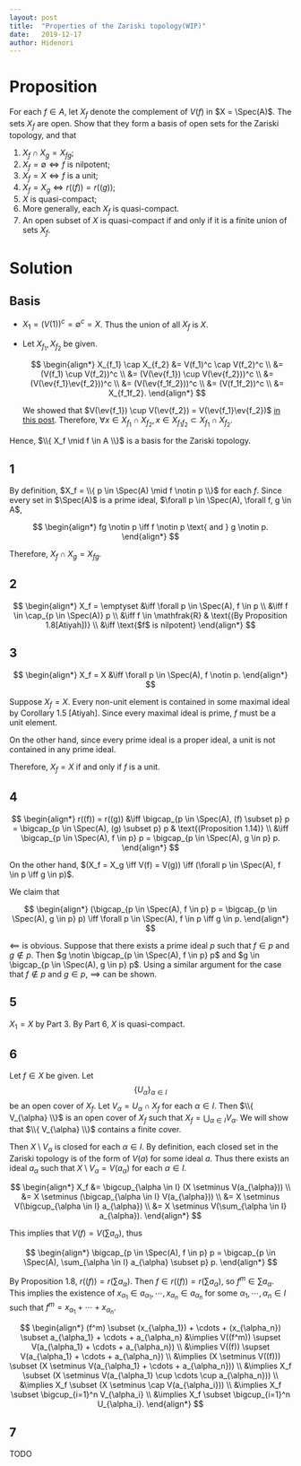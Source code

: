 ```yaml
---
layout: post
title:  "Properties of the Zariski topology(WIP)"
date:   2019-12-17
author: Hidenori
---
```


# Proposition
For each $f \in A$, let $X_f$ denote the complement of $V(f)$ in $X = \Spec(A)$.
The sets $X_f$ are open.
Show that they form a basis of open sets for the Zariski topology, and that

1. $X_f \cap X_g = X_{fg}$;
1. $X_f = \emptyset \iff f$ is nilpotent;
1. $X_f = X \iff f$ is a unit;
1. $X_f = X_g \iff r((f)) = r((g))$;
1. $X$ is quasi-compact;
1. More generally, each $X_f$ is quasi-compact.
1. An open subset of $X$ is quasi-compact if and only if it is a finite union of sets $X_f$.

# Solution

## Basis
* $X_1 = (V(1))^c = \emptyset^c = X$.
  Thus the union of all $X_f$ is $X$.
* Let $X_{f_1}, X_{f_2}$ be given.

  $$
  \begin{align*}
    X_{f_1} \cap X_{f_2}
      &= V(f_1)^c \cap V(f_2)^c \\
      &= (V(f_1) \cup V(f_2))^c \\
      &= (V(\ev{f_1}) \cup V(\ev{f_2}))^c \\
      &= (V(\ev{f_1}\ev{f_2}))^c \\
      &= (V(\ev{f_1f_2}))^c \\
      &= (V(f_1f_2))^c \\
      &= X_{f_1f_2}.
  \end{align*}
  $$

  We showed that $V(\ev{f_1}) \cup V(\ev{f_2}) = V(\ev{f_1}\ev{f_2})$ [in this post](/2019/11/27/zariski-topology-ex-1-15.html).
  Therefore, $\forall x \in X_{f_1} \cap X_{f_2}, x \in X_{f_1f_2} \subset X_{f_1} \cap X_{f_2}$.

Hence, $\\{ X_f \mid f \in A \\}$ is a basis for the Zariski topology.

## 1
By definition, $X_f = \\{ p \in \Spec(A) \mid f \notin p \\}$ for each $f$.
Since every set in $\Spec(A)$ is a prime ideal, $\forall p \in \Spec(A), \forall f, g \in A$,

$$
\begin{align*}
  fg \notin p \iff f \notin p \text{ and } g \notin p.
\end{align*}
$$

Therefore, $X_f \cap X_g = X_{fg}$.

## 2

$$
\begin{align*}
  X_f = \emptyset
    &\iff \forall p \in \Spec(A), f \in p \\
    &\iff f \in \cap_{p \in \Spec(A)} p \\
    &\iff f \in \mathfrak{R} & \text{(By Proposition 1.8[Atiyah])} \\
    &\iff \text{$f$ is nilpotent}
\end{align*}
$$

## 3
$$
\begin{align*}
  X_f = X
    &\iff \forall p \in \Spec(A), f \notin p.
\end{align*}
$$

Suppose $X_f = X$.
Every non-unit element is contained in some maximal ideal by Corollary 1.5 [Atiyah].
Since every maximal ideal is prime, $f$ must be a unit element.

On the other hand, since every prime ideal is a proper ideal, a unit is not contained in any prime ideal.

Therefore, $X_f = X$ if and only if $f$ is a unit.

## 4

$$
\begin{align*}
  r((f)) = r((g))
    &\iff \bigcap_{p \in \Spec(A), (f) \subset p} p = \bigcap_{p \in \Spec(A), (g) \subset p} p & \text{(Proposition 1.14)} \\
    &\iff \bigcap_{p \in \Spec(A), f \in p} p = \bigcap_{p \in \Spec(A), g \in p} p.
\end{align*}
$$

On the other hand, $(X_f = X_g \iff V(f) = V(g)) \iff (\forall p \in \Spec(A), f \in p \iff g \in p)$.

We claim that 

$$
\begin{align*}
  (\bigcap_{p \in \Spec(A), f \in p} p = \bigcap_{p \in \Spec(A), g \in p} p) \iff \forall p \in \Spec(A), f \in p \iff g \in p.
\end{align*}
$$

$\impliedby$ is obvious.
Suppose that there exists a prime ideal $p$ such that $f \in p$ and $g \notin p$.
Then $g \notin \bigcap_{p \in \Spec(A), f \in p} p$ and $g \in \bigcap_{p \in \Spec(A), g \in p} p$.
Using a similar argument for the case that $f \notin p$ and $g \in p$, $\implies$ can be shown.


## 5
$X_1 = X$ by Part 3.
By Part 6, $X$ is quasi-compact.

## 6
Let $f \in X$ be given.
Let $$\{ U_{\alpha} \}_{\alpha \in I}$$ be an open cover of $X_f$.
Let $V_{\alpha} = U_{\alpha} \cap X_f$ for each $\alpha \in I$.
Then $\\{ V_{\alpha} \\}$ is an open cover of $X_f$ such that $X_f = \bigcup_{\alpha \in I} V_{\alpha}$.
We will show that $\\{ V_{\alpha} \\}$ contains a finite cover.

Then $X \setminus V_{\alpha}$ is closed for each $\alpha \in I$.
By definition, each closed set in the Zariski topology is of the form of $V(a)$ for some ideal $a$.
Thus there exists an ideal $a_{\alpha}$ such that $X \setminus V_{\alpha} = V(a_{\alpha})$ for each $\alpha \in I$.

$$
\begin{align*}
  X_f
    &= \bigcup_{\alpha \in I} (X \setminus V(a_{\alpha})) \\
    &= X \setminus (\bigcap_{\alpha \in I} V(a_{\alpha})) \\
    &= X \setminus V(\bigcup_{\alpha \in I} a_{\alpha}) \\
    &= X \setminus V(\sum_{\alpha \in I} a_{\alpha}).
\end{align*}
$$

This implies that $V(f) = V(\sum a_{\alpha})$, thus

$$
\begin{align*}
  \bigcap_{p \in \Spec(A), f \in p} p = \bigcap_{p \in \Spec(A), \sum_{\alpha \in I} a_{\alpha} \subset p} p.
\end{align*}
$$

By Proposition 1.8, $r((f)) = r(\sum a_{\alpha})$.
Then $f \in r((f)) = r(\sum a_{\alpha})$, so $f^m \in \sum a_{\alpha}$.
This implies the existence of $x_{\alpha_1} \in a_{\alpha_1}, \cdots, x_{\alpha_n} \in a_{\alpha_n}$ for some $\alpha_1, \cdots, \alpha_n \in I$ such that $f^m = x_{\alpha_1} + \cdots + x_{\alpha_n}$.

$$
\begin{align*}
  (f^m) \subset (x_{\alpha_1}) + \cdots + (x_{\alpha_n}) \subset a_{\alpha_1} + \cdots + a_{\alpha_n}
    &\implies V((f^m)) \supset V(a_{\alpha_1} + \cdots + a_{\alpha_n}) \\
    &\implies V((f)) \supset V(a_{\alpha_1} + \cdots + a_{\alpha_n}) \\
    &\implies (X \setminus V((f))) \subset (X \setminus V(a_{\alpha_1} + \cdots + a_{\alpha_n})) \\
    &\implies X_f \subset (X \setminus V(a_{\alpha_1} \cup \cdots \cup a_{\alpha_n})) \\
    &\implies X_f \subset (X \setminus \cap V(a_{\alpha_i})) \\
    &\implies X_f \subset \bigcup_{i=1}^n V_{\alpha_i} \\
    &\implies X_f \subset \bigcup_{i=1}^n U_{\alpha_i}.
\end{align*}
$$

## 7
TODO
